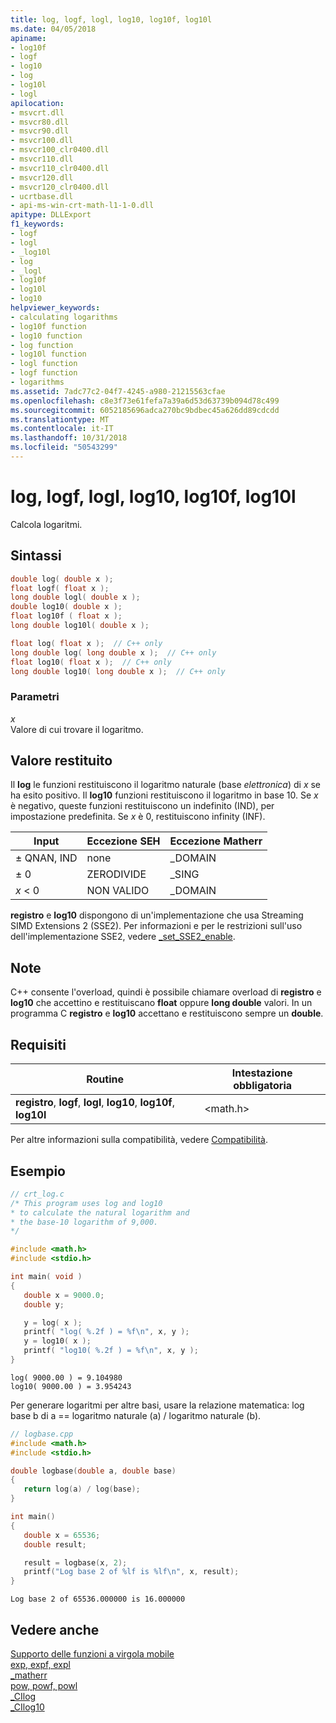 ```yaml
---
title: log, logf, logl, log10, log10f, log10l
ms.date: 04/05/2018
apiname:
- log10f
- logf
- log10
- log
- log10l
- logl
apilocation:
- msvcrt.dll
- msvcr80.dll
- msvcr90.dll
- msvcr100.dll
- msvcr100_clr0400.dll
- msvcr110.dll
- msvcr110_clr0400.dll
- msvcr120.dll
- msvcr120_clr0400.dll
- ucrtbase.dll
- api-ms-win-crt-math-l1-1-0.dll
apitype: DLLExport
f1_keywords:
- logf
- logl
- _log10l
- log
- _logl
- log10f
- log10l
- log10
helpviewer_keywords:
- calculating logarithms
- log10f function
- log10 function
- log function
- log10l function
- logl function
- logf function
- logarithms
ms.assetid: 7adc77c2-04f7-4245-a980-21215563cfae
ms.openlocfilehash: c8e3f73e61fefa7a39a6d53d63739b094d78c499
ms.sourcegitcommit: 6052185696adca270bc9bdbec45a626dd89cdcdd
ms.translationtype: MT
ms.contentlocale: it-IT
ms.lasthandoff: 10/31/2018
ms.locfileid: "50543299"
---
```

# <a name="log-logf-logl-log10-log10f-log10l"></a>log, logf, logl, log10, log10f, log10l

Calcola logaritmi.

## <a name="syntax"></a>Sintassi

```C
double log( double x );
float logf( float x );
long double logl( double x );
double log10( double x );
float log10f ( float x );
long double log10l( double x );
```

```cpp
float log( float x );  // C++ only
long double log( long double x );  // C++ only
float log10( float x );  // C++ only
long double log10( long double x );  // C++ only
```

### <a name="parameters"></a>Parametri

*x*<br/>
Valore di cui trovare il logaritmo.

## <a name="return-value"></a>Valore restituito

Il **log** le funzioni restituiscono il logaritmo naturale (base *elettronica*) di *x* se ha esito positivo. Il **log10** funzioni restituiscono il logaritmo in base 10. Se *x* è negativo, queste funzioni restituiscono un indefinito (IND), per impostazione predefinita. Se *x* è 0, restituiscono infinity (INF).

|Input|Eccezione SEH|Eccezione Matherr|
|-----------|-------------------|-----------------------|
|± QNAN, IND|none|_DOMAIN|
|± 0|ZERODIVIDE|_SING|
|*x* < 0|NON VALIDO|_DOMAIN|

**registro** e **log10** dispongono di un'implementazione che usa Streaming SIMD Extensions 2 (SSE2). Per informazioni e per le restrizioni sull'uso dell'implementazione SSE2, vedere [_set_SSE2_enable](set-sse2-enable.md).

## <a name="remarks"></a>Note

C++ consente l'overload, quindi è possibile chiamare overload di **registro** e **log10** che accettino e restituiscano **float** oppure **long double** valori. In un programma C **registro** e **log10** accettano e restituiscono sempre un **double**.

## <a name="requirements"></a>Requisiti

|Routine|Intestazione obbligatoria|
|-------------|---------------------|
|**registro**, **logf**, **logl**, **log10**, **log10f**, **log10l**|\<math.h>|

Per altre informazioni sulla compatibilità, vedere [Compatibilità](../../c-runtime-library/compatibility.md).

## <a name="example"></a>Esempio

```C
// crt_log.c
/* This program uses log and log10
* to calculate the natural logarithm and
* the base-10 logarithm of 9,000.
*/

#include <math.h>
#include <stdio.h>

int main( void )
{
   double x = 9000.0;
   double y;

   y = log( x );
   printf( "log( %.2f ) = %f\n", x, y );
   y = log10( x );
   printf( "log10( %.2f ) = %f\n", x, y );
}
```

```Output
log( 9000.00 ) = 9.104980
log10( 9000.00 ) = 3.954243
```

Per generare logaritmi per altre basi, usare la relazione matematica: log base b di a == logaritmo naturale (a) / logaritmo naturale (b).

```cpp
// logbase.cpp
#include <math.h>
#include <stdio.h>

double logbase(double a, double base)
{
   return log(a) / log(base);
}

int main()
{
   double x = 65536;
   double result;

   result = logbase(x, 2);
   printf("Log base 2 of %lf is %lf\n", x, result);
}
```

```Output
Log base 2 of 65536.000000 is 16.000000
```

## <a name="see-also"></a>Vedere anche

[Supporto delle funzioni a virgola mobile](../../c-runtime-library/floating-point-support.md) <br/>
[exp, expf, expl](exp-expf.md) <br/>
[_matherr](matherr.md) <br/>
[pow, powf, powl](pow-powf-powl.md) <br/>
[_CIlog](../../c-runtime-library/cilog.md) <br/>
[_CIlog10](../../c-runtime-library/cilog10.md)<br/>
